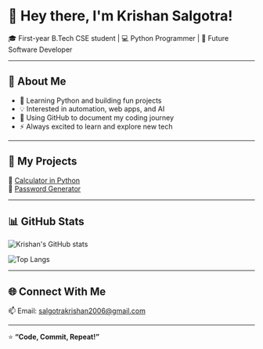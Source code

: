 # 👋 Hey there, I'm Krishan Salgotra!

🎓 First-year B.Tech CSE student | 💻 Python Programmer | 🚀 Future Software Developer  

---

## 🧠 About Me
- 🐍 Learning Python and building fun projects
- 💡 Interested in automation, web apps, and AI
- 🧰 Using GitHub to document my coding journey
- ⚡ Always excited to learn and explore new tech

---

## 🧩 My Projects
🔹 [Calculator in Python](https://github.com/Krishan-Salgotra/python-calculator)  
🔹 [Password Generator](https://github.com/Krishan-Salgotra/password_generator)

---

## 📊 GitHub Stats
![Krishan's GitHub stats](https://github-readme-stats.vercel.app/api?username=Krishan-Salgotra&show_icons=true&theme=tokyonight)

![Top Langs](https://github-readme-stats.vercel.app/api/top-langs/?username=Krishan-Salgotra&layout=compact&theme=tokyonight)

---

## 🌐 Connect With Me
📫 Email: salgotrakrishan2006@gmail.com   

---

⭐ **“Code, Commit, Repeat!”**
